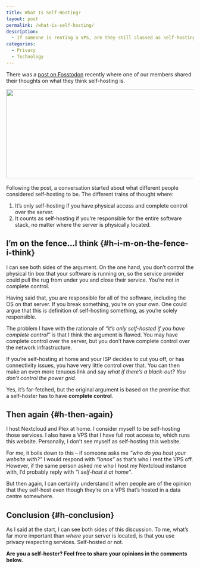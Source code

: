 ```yaml
---
title: What Is Self-Hosting?
layout: post
permalink: /what-is-self-hosting/
description:
  - If someone is renting a VPS, are they still classed as self-hosting? Here are my opinions on what I think self-hosting is.
categories:
  - Privacy
  - Technology
---
```

There was a [post on Fosstodon](https://fosstodon.org/@utf8equalsX/102915229071234986) recently where one of our members shared their thoughts on what they think self-hosting is.

<div class="wp-block-image">
  <img loading="lazy" width="650" height="239" src="/assets/images/wp-images/2019/11/fosstodon-self-hosting-post.png" alt="" class="wp-image-400" srcset="/assets/images/wp-images/2019/11/fosstodon-self-hosting-post.png 650w, /assets/images/wp-images/2019/11/fosstodon-self-hosting-post-300x110.png 300w" sizes="(max-width: 650px) 100vw, 650px" />
</div>

Following the post, a conversation started about what different people considered self-hosting to be. The different trains of thought where:

  1. It&#8217;s only self-hosting if you have physical access and complete control over the server.
  2. It counts as self-hosting if you&#8217;re responsible for the entire software stack, no matter where the server is physically located.

## I&#8217;m on the fence…I think {#h-i-m-on-the-fence-i-think}

I can see both sides of the argument. On the one hand, you don&#8217;t control the physical tin box that your software is running on, so the service provider could pull the rug from under you and close their service. You&#8217;re not in complete control.

Having said that, you are responsible for all of the software, including the OS on that server. If you break something, you&#8217;re on your own. One could argue that this is definition of self-hosting something, as you&#8217;re solely responsible.

The problem I have with the rationale of _&#8220;it&#8217;s only self-hosted if you have complete control&#8221;_ is that I think the argument is flawed. You may have complete control over the server, but you don&#8217;t have complete control over the network infrastructure.

If you&#8217;re self-hosting at home and your ISP decides to cut you off, or has connectivity issues, you have very little control over that. You can then make an even more tenuous link and say _what if there&#8217;s a black-out? You don&#8217;t control the power grid._

Yes, it&#8217;s far-fetched, but the original argument is based on the premise that a self-hoster has to have **complete control**.

## Then again {#h-then-again}

I host Nextcloud and Plex at home. I consider myself to be self-hosting those services. I also have a VPS that I have full root access to, which runs this website. Personally, I don&#8217;t see myself as self-hosting this website.

For me, it boils down to this &#8211; if someone asks me _&#8220;who do you host your website with?&#8221;_ I would respond with _&#8220;Ionos&#8221;_ as that&#8217;s who I rent the VPS off. However, if the same person asked me who I host my Nextcloud instance with, I&#8217;d probably reply with _&#8220;I self-host it at home&#8221;_.

But then again, I can certainly understand it when people are of the opinion that they self-host even though they&#8217;re on a VPS that&#8217;s hosted in a data centre somewhere.

## Conclusion {#h-conclusion}

As I said at the start, I can see both sides of this discussion. To me, what&#8217;s far more important than _where_ your server is located, is that you use privacy respecting services. Self-hosted or not.

**Are you a self-hoster? Feel free to share your opinions in the comments below.**
